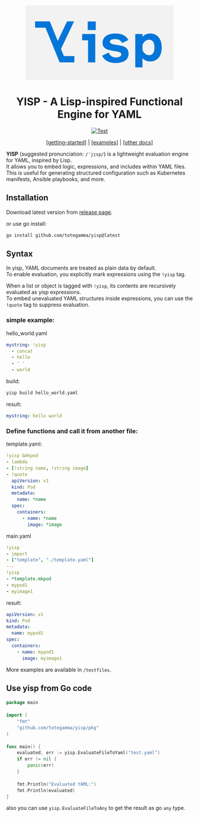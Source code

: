 <div align="center">
  <img src="./docs/assets/yisp-wordmark.png" alt="yisp logo" width="400px"/>
  
  # YISP - A Lisp-inspired Functional Engine for YAML
  [![Test](https://github.com/totegamma/yisp/actions/workflows/test.yaml/badge.svg)](https://github.com/totegamma/yisp/actions/workflows/test.yaml)
  
  [[getting-started]](https://github.com/totegamma/yisp/blob/main/docs/getting-started.md) | [[examples]](https://github.com/totegamma/yisp/blob/main/docs/examples.md) | [[other docs]](https://github.com/totegamma/yisp/tree/main/docs)
</div>

**YISP** (suggested pronunciation: `/ˈjɪsp/`) is a lightweight evaluation engine for YAML, inspired by Lisp.  
It allows you to embed logic, expressions, and includes within YAML files.  
This is useful for generating structured configuration such as Kubernetes manifests, Ansible playbooks, and more.

## Installation
Download latest version from [release page](https://github.com/totegamma/yisp/releases).

or use go install:
```sh
go install github.com/totegamma/yisp@latest
```

## Syntax
In yisp, YAML documents are treated as plain data by default.  
To enable evaluation, you explicitly mark expressions using the `!yisp` tag.

When a list or object is tagged with `!yisp`, its contents are recursively evaluated as yisp expressions.  
To embed unevaluated YAML structures inside expressions, you can use the `!quote` tag to suppress evaluation.

### simple example:

hello_world.yaml
```yaml
mystring: !yisp
  - concat
  - hello
  - ' '
  - world
```

build:
```sh
yisp build hello_world.yaml
```

result:
```yaml
mystring: hello world
```

### Define functions and call it from another file:

template.yaml:
```yaml
!yisp &mkpod
- lambda
- [!string name, !string image]
- !quote
  apiVersion: v1
  kind: Pod
  metadata:
    name: *name
  spec:
    containers:
      - name: *name
        image: *image
```

main.yaml
```yaml
!yisp
- import
- ["template", "./template.yaml"]
---
!yisp
- *template.mkpod
- mypod1
- myimage1
```

result:
```yaml
apiVersion: v1
kind: Pod
metadata:
  name: mypod1
spec:
  containers:
    - name: mypod1
      image: myimage1
```

More examples are available in `/testfiles`.

## Use yisp from Go code
```go
package main

import (
	"fmt"
	"github.com/totegamma/yisp/pkg"
)

func main() {
	evaluated, err := yisp.EvaluateFileToYaml("test.yaml")
	if err != nil {
		panic(err)
	}

	fmt.Println("Evaluated YAML:")
	fmt.Println(evaluated)
}
```

also you can use `yisp.EvaluateFileToAny` to get the result as go `any` type.

